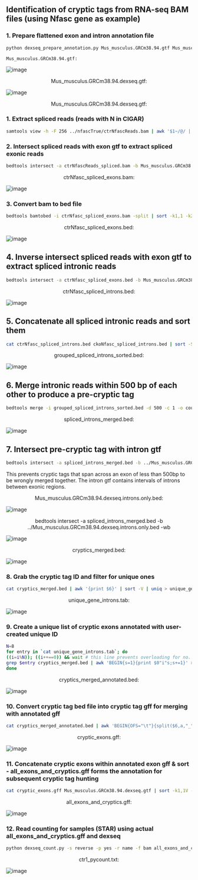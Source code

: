 ## Identification of cryptic tags from RNA-seq BAM files (using Nfasc gene as example)

### 1. Prepare flattened exon and intron annotation file
```bash
python dexseq_prepare_annotation.py Mus_musculus.GRCm38.94.gtf Mus_musculus.GRCm38.94.dexseq.gtf
```
`Mus_musculus.GRCm38.94.gtf:`

![image](https://user-images.githubusercontent.com/68455070/123911249-20a2a900-d9ae-11eb-920f-62bea91b9be8.png)

<p align="center">
    Mus_musculus.GRCm38.94.dexseq.gtf:
</p>

![image](https://user-images.githubusercontent.com/68455070/123911122-f3ee9180-d9ad-11eb-9bf4-a5635b0e532f.png)

<p align="center">
    Mus_musculus.GRCm38.94.dexseq.gtf:
</p>

### 1. Extract spliced reads (reads with N in CIGAR)
```bash
samtools view -h -F 256 ../nfascTrue/ctrNfascReads.bam | awk '$1~/@/ || $6~/N/' | samtools view -bh > ctrNfascReads_spliced.bam
```
### 2. Intersect spliced reads with exon gtf to extract spliced exonic reads
```bash
bedtools intersect -a ctrNfascReads_spliced.bam -b Mus_musculus.GRCm38.94.dexseq.exons.only.gtf > ctrNfasc_spliced_exons.bam
```
<p align="center">
    ctrNfasc_spliced_exons.bam:
</p>

![image](https://user-images.githubusercontent.com/68455070/123912024-1c2ac000-d9af-11eb-8f0f-863f3e1ce091.png)

### 3. Convert bam to bed file
```bash
bedtools bamtobed -i ctrNfasc_spliced_exons.bam -split | sort -k1,1 -k2,2n > ctrNfasc_spliced_exons.bed
```
<p align="center">
    ctrNfasc_spliced_exons.bed:
</p>

![image](https://user-images.githubusercontent.com/68455070/123912145-3f556f80-d9af-11eb-89a2-ab3e9ce69dfd.png)

## 4. Inverse intersect spliced reads with exon gtf to extract spliced intronic reads
```bash
bedtools intersect -a ctrNfasc_spliced_exons.bed -b Mus_musculus.GRCm38.94.dexseq.exons.only.gtf -v > ctrNfasc_spliced_introns.bed
```
<p align="center">
    ctrNfasc_spliced_introns.bed:
</p>

![image](https://user-images.githubusercontent.com/68455070/123913513-e25ab900-d9b0-11eb-94e4-abb608a704ca.png)

## 5. Concatenate all spliced intronic reads and sort them
```bash
cat ctrNfasc_spliced_introns.bed ckoNfasc_spliced_introns.bed | sort -S 50% -k1,1 -k2,2n > grouped_spliced_introns_sorted.bed
```
<p align="center">
    grouped_spliced_introns_sorted.bed:
</p>

![image](https://user-images.githubusercontent.com/68455070/123913700-19c96580-d9b1-11eb-8158-b5bbc7d04c3b.png)

## 6. Merge intronic reads within 500 bp of each other to produce a pre-cryptic tag
```bash
bedtools merge -i grouped_spliced_introns_sorted.bed -d 500 -c 1 -o count > spliced_introns_merged.bed
```
<p align="center">
    spliced_introns_merged.bed:
</p>

![image](https://user-images.githubusercontent.com/68455070/123913868-4ed5b800-d9b1-11eb-842f-df577c0485d8.png)

## 7. Intersect pre-cryptic tag with intron gtf

```bash
bedtools intersect -a spliced_introns_merged.bed -b ../Mus_musculus.GRCm38.94.dexseq.introns.only.bed -wb | awk 'BEGIN{OFS="\t"}{print $1,$2,$3,$4,$8,$9}' | sort -k1,1V -k5,5n > cryptics_merged.bed
```

This prevents cryptic tags that span across an exon of less than 500bp to be wrongly merged together. The intron gtf contains intervals of introns between exonic regions.

<p align="center">
    Mus_musculus.GRCm38.94.dexseq.introns.only.bed:
</p>

![image](https://user-images.githubusercontent.com/68455070/123914012-7fb5ed00-d9b1-11eb-8bec-4b1259afaf3b.png)

<p align="center">
    bedtools intersect -a spliced_introns_merged.bed -b ../Mus_musculus.GRCm38.94.dexseq.introns.only.bed -wb
</p>

![image](https://user-images.githubusercontent.com/68455070/124051609-606d9d00-da4f-11eb-8328-c33841f6f867.png)

<p align="center">
    cryptics_merged.bed:
</p>

![image](https://user-images.githubusercontent.com/68455070/124051495-2e5c3b00-da4f-11eb-9190-7e628ff2fd4c.png)

### 8. Grab the cryptic tag ID and filter for unique ones

```bash
cat cryptics_merged.bed | awk '{print $6}' | sort -V | uniq > unique_gene_introns.tab
```

<p align="center">
    unique_gene_introns.tab:
</p>

![image](https://user-images.githubusercontent.com/68455070/124051714-9874e000-da4f-11eb-9592-b5efca253f2a.png)

### 9. Create a unique list of cryptic exons annotated with user-created unique ID
```bash
N=8
for entry in `cat unique_gene_introns.tab`; do
((i=i%N)); ((i++==0)) && wait # this line prevents overloading for no. of running forks
grep $entry cryptics_merged.bed | awk 'BEGIN{s=1}{print $0"i"s;s+=1}' >> cryptics_merged_annotated.bed
done
```
<p align="center">
    cryptics_merged_annotated.bed:
</p>

![image](https://user-images.githubusercontent.com/68455070/124051815-c8bc7e80-da4f-11eb-977f-97e1453804e4.png)


### 10. Convert cryptic tag bed file into cryptic tag gff for merging with annotated gff

```bash
cat cryptics_merged_annotated.bed | awk 'BEGIN{OFS="\t"}{split($6,a,"_");print $1, "Mus_musculus.GRCm38.94.gtf", "exonic_part", $2, $3, ".", $5, ".", "transcripts \"cryptic_exon\"; exonic_part_number \""a[2]"\"; gene_id \""a[1]"\"" }' | sort -k1,1 -k2,2n > cryptic_exons.gff
```

<p align="center">
    cryptic_exons.gff:
</p>

![image](https://user-images.githubusercontent.com/68455070/124051920-fb667700-da4f-11eb-8a86-b2a77f13d531.png)

### 11. Concatenate cryptic exons within annotated exon gff & sort - all_exons_and_cryptics.gff forms the annotation for subsequent cryptic tag hunting

```bash
cat cryptic_exons.gff Mus_musculus.GRCm38.94.dexseq.gtf | sort -k1,1V -k4,4n -k5,5n | awk '$14 ~ /ENS/' > all_exons_and_cryptics.gff
```
<p align="center">
    all_exons_and_cryptics.gff:
</p>

![image](https://user-images.githubusercontent.com/68455070/124052087-50a28880-da50-11eb-8d88-fd67641b4fc3.png)

### 12. Read counting for samples (STAR) using actual all_exons_and_cryptics.gff and dexseq

```bash
python dexseq_count.py -s reverse -p yes -r name -f bam all_exons_and_cryptics.gff ctr/ctr1_sorted.bam ctr/ctr1_pycount.txt &> ctr/ctr1_pycount_report.txt
```
<p align="center">
    ctr1_pycount.txt:
</p>

![image](https://user-images.githubusercontent.com/68455070/124052655-711f1280-da51-11eb-841b-c0f15a5cfa0a.png)
